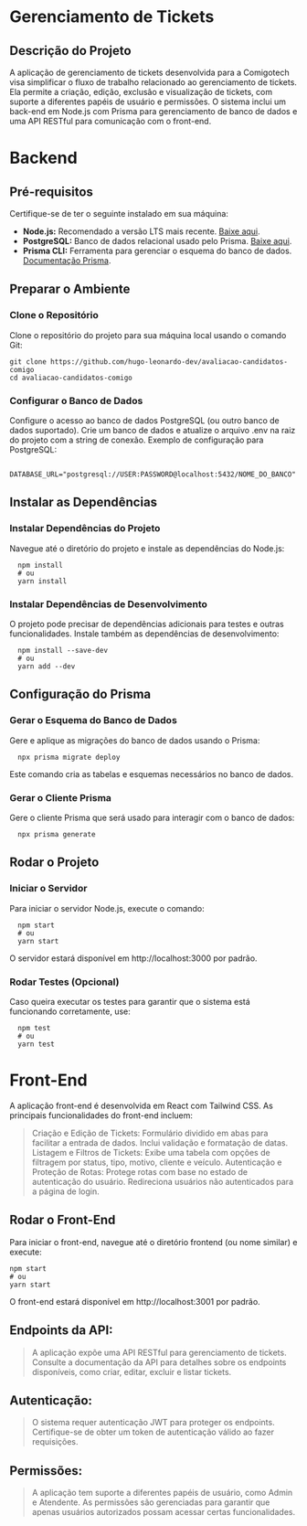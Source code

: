 # Gerenciamento de Tickets

## Descrição do Projeto

A aplicação de gerenciamento de tickets desenvolvida para a Comigotech visa simplificar o fluxo de trabalho relacionado ao gerenciamento de tickets. Ela permite a criação, edição, exclusão e visualização de tickets, com suporte a diferentes papéis de usuário e permissões. O sistema inclui um back-end em Node.js com Prisma para gerenciamento de banco de dados e uma API RESTful para comunicação com o front-end.

# Backend

## Pré-requisitos

Certifique-se de ter o seguinte instalado em sua máquina:

- **Node.js:** Recomendado a versão LTS mais recente. [Baixe aqui](https://nodejs.org/).
- **PostgreSQL:** Banco de dados relacional usado pelo Prisma. [Baixe aqui](https://www.postgresql.org/download/).
- **Prisma CLI:** Ferramenta para gerenciar o esquema do banco de dados. [Documentação Prisma](https://www.prisma.io/docs/getting-started/setup-prisma/start-from-scratch).

## Preparar o Ambiente

### Clone o Repositório
Clone o repositório do projeto para sua máquina local usando o comando Git:

    git clone https://github.com/hugo-leonardo-dev/avaliacao-candidatos-comigo
    cd avaliacao-candidatos-comigo

### Configurar o Banco de Dados
Configure o acesso ao banco de dados PostgreSQL (ou outro banco de dados suportado). Crie um banco de dados e atualize o arquivo .env na raiz do projeto com a string de conexão. Exemplo de configuração para PostgreSQL:

      DATABASE_URL="postgresql://USER:PASSWORD@localhost:5432/NOME_DO_BANCO"

## Instalar as Dependências
### Instalar Dependências do Projeto
Navegue até o diretório do projeto e instale as dependências do Node.js:

      npm install
      # ou
      yarn install

### Instalar Dependências de Desenvolvimento
O projeto pode precisar de dependências adicionais para testes e outras funcionalidades. Instale também as dependências de desenvolvimento:

      npm install --save-dev
      # ou
      yarn add --dev

## Configuração do Prisma
### Gerar o Esquema do Banco de Dados
Gere e aplique as migrações do banco de dados usando o Prisma:

      npx prisma migrate deploy
      
Este comando cria as tabelas e esquemas necessários no banco de dados.

### Gerar o Cliente Prisma
Gere o cliente Prisma que será usado para interagir com o banco de dados:

      npx prisma generate
      
## Rodar o Projeto
### Iniciar o Servidor
Para iniciar o servidor Node.js, execute o comando:

      npm start
      # ou
      yarn start

O servidor estará disponível em http://localhost:3000 por padrão.

### Rodar Testes (Opcional)
Caso queira executar os testes para garantir que o sistema está funcionando corretamente, use:

      npm test
      # ou
      yarn test

# Front-End
A aplicação front-end é desenvolvida em React com Tailwind CSS. As principais funcionalidades do front-end incluem:

> Criação e Edição de Tickets: Formulário dividido em abas para facilitar a entrada de dados. Inclui validação e formatação de datas.
> Listagem e Filtros de Tickets: Exibe uma tabela com opções de filtragem por status, tipo, motivo, cliente e veículo.
> Autenticação e Proteção de Rotas: Protege rotas com base no estado de autenticação do usuário. Redireciona usuários não autenticados para a página de login.

## Rodar o Front-End
Para iniciar o front-end, navegue até o diretório frontend (ou nome similar) e execute:
  
    npm start
    # ou
    yarn start
    
O front-end estará disponível em http://localhost:3001 por padrão.

## Endpoints da API:
  > A aplicação expõe uma API RESTful para gerenciamento de tickets. Consulte a documentação da API para detalhes sobre os endpoints disponíveis, como criar, editar, excluir e listar tickets.
## Autenticação: 
  > O sistema requer autenticação JWT para proteger os endpoints. Certifique-se de obter um token de autenticação válido ao fazer requisições.
## Permissões: 
  > A aplicação tem suporte a diferentes papéis de usuário, como Admin e Atendente. As permissões são gerenciadas para garantir que apenas usuários autorizados possam acessar certas funcionalidades.
